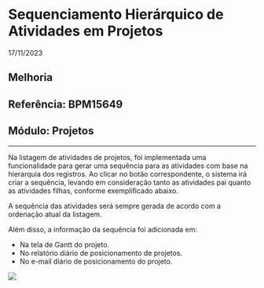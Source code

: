 # Sequenciamento Hierárquico de Atividades em Projetos
17/11/2023
## Melhoria
## Referência: BPM15649
## Módulo: Projetos
***

Na listagem de atividades de projetos, foi implementada uma funcionalidade para gerar uma sequência para as atividades com base na hierarquia dos registros. Ao clicar no botão correspondente, o sistema irá criar a sequência, levando em consideração tanto as atividades pai quanto as atividades filhas, conforme exemplificado abaixo.

A sequência das atividades será sempre gerada de acordo com a ordenação atual da listagem.

Além disso, a informação da sequência foi adicionada em:

- Na tela de Gantt do projeto.
- No relatório diário de posicionamento de projetos.
- No e-mail diário de posicionamento do projeto.

![]([PATH_IMG]/BPM15649_sequencia_atividades.png)